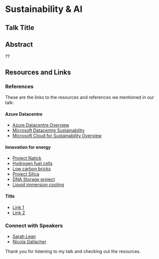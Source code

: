 # Sustainability & AI
## Talk Title
## Abstract

??

## Resources and Links

### References

These are the links to the resources and references we mentioned in our talk:

#### Azure Datacentre 
- [Azure Datacentre Overview](https://datacenters.microsoft.com/)
- [Microsoft Datacentre Sustainability](https://datacenters.microsoft.com/sustainability/)
- [Microsoft Cloud for Sustainability Overview](https://learn.microsoft.com/en-us/training/modules/cloud-sustainability-overview/)

#### Innovation for energy
- [Project Natick](https://news.microsoft.com/source/features/sustainability/project-natick-underwater-datacenter/)
- [Hydrogen fuel cells](https://news.microsoft.com/source/features/sustainability/hydrogen-fuel-cells-could-provide-emission-free-backup-power-at-datacenters-microsoft-says/)
- [Low carbon bricks](https://news.microsoft.com/source/features/sustainability/low-carbon-building-materials-for-datacenters/)
- [Project Silica](https://www.youtube.com/watch?v=-rfEYd4NGQg)
- [DNA Storage project](https://news.microsoft.com/source/features/innovation/hello-data-dna-storage/)
- [Liquid immersion cooling](https://news.microsoft.com/source/features/innovation/datacenter-liquid-cooling/)



#### Title
- [Link 1](URL)
- [Link 2](URL)

### Connect with Speakers
- [Sarah Lean](https://www.linkedin.com/in/sazlean/)
- [Nicola Gallacher](https://www.linkedin.com/in/nicolagallacher/)


Thank you for listening to my talk and checking out the resources.
